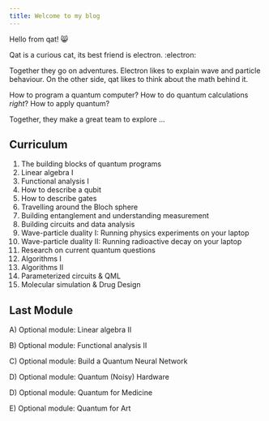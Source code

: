 ```yaml
---
title: Welcome to my blog
---
```


Hello from qat! 😸

Qat is a curious cat, its best friend is electron. :electron:

Together they go on adventures. Electron likes to explain wave and particle behaviour. On the other side, qat likes to think about the math behind it.

How to program a quantum computer?
How to do quantum calculations *right*?
How to apply quantum?

Together, they make a great team to explore  ...

## Curriculum
1) The building blocks of quantum programs
2) Linear algebra I
3) Functional analysis I
4) How to describe a qubit
5) How to describe gates
6) Travelling around the Bloch sphere
7) Building entanglement and understanding measurement
8) Building circuits and data analysis
9) Wave-particle duality I: Running physics experiments on your laptop
10) Wave-particle duality II: Running radioactive decay on your laptop
11) Research on current quantum questions
12) Algorithms I
13) Algorithms II
14) Parameterized circuits & QML
15) Molecular simulation & Drug Design

## Last Module
A) Optional module: Linear algebra II

B) Optional module: Functional analysis II

C) Optional module: Build a Quantum Neural Network

D) Optional module: Quantum (Noisy) Hardware

D) Optional module: Quantum for Medicine

E) Optional module: Quantum for Art

